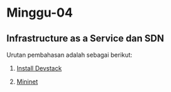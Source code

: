 # Minggu-04

## Infrastructure as a Service dan SDN

Urutan pembahasan adalah sebagai berikut:

01. [Install Devstack](https://github.com/febbyprasetyo/tekn-cloud-computing/blob/401c4abd1aceacd840decae3a5fb1c9abd5a8120/minggu-04/Install-devstack.md)

02. [Mininet](https://github.com/febbyprasetyo/tekn-cloud-computing/blob/92592a899e2cb96fab199464a7ddbf4133bcc1e6/minggu-04/mininet.md)

